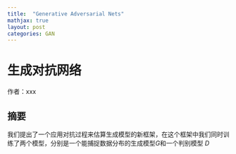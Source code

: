 ```yaml
---
title:  "Generative Adversarial Nets"
mathjax: true
layout: post
categories: GAN
---
```


# 生成对抗网络

作者：xxx

## 摘要

我们提出了一个应用对抗过程来估算生成模型的新框架，在这个框架中我们同时训练了两个模型，分别是一个能捕捉数据分布的生成模型*G*和一个判别模型
*D*
